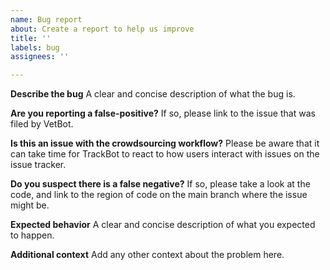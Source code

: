 ```yaml
---
name: Bug report
about: Create a report to help us improve
title: ''
labels: bug
assignees: ''

---
```


**Describe the bug**
A clear and concise description of what the bug is.

**Are you reporting a false-positive?**
If so, please link to the issue that was filed by VetBot.

**Is this an issue with the crowdsourcing workflow?**
Please be aware that it can take time for TrackBot to react to how users interact with issues on the issue tracker.

**Do you suspect there is a false negative?**
If so, please take a look at the code, and link to the region of code on the main branch where the issue might be.

**Expected behavior**
A clear and concise description of what you expected to happen.

**Additional context**
Add any other context about the problem here.
